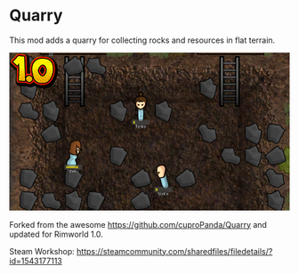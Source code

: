 # Quarry

This mod adds a quarry for collecting rocks and resources in flat terrain.

![Preview](https://raw.githubusercontent.com/Benjamin-S/Quarry/master/About/Preview.PNG)


Forked from the awesome https://github.com/cuproPanda/Quarry and updated for Rimworld 1.0.

Steam Workshop: https://steamcommunity.com/sharedfiles/filedetails/?id=1543177113
